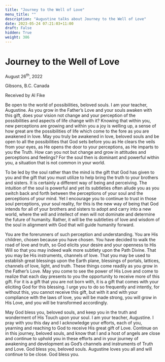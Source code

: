 ```yaml
---
title: "Journey to the Well of Love"
menu_title: ""
description: "Augustine talks about Journey to the Well of Love"
date: 2023-05-24 07:21:03+11:00
draft: False
hidden: True
weight: 386
---
```

# Journey to the Well of Love

August 26<sup>th</sup>, 2022

Gibsons, B.C. Canada

Received by Al Fike   



Be open to the world of possibilities, beloved souls. I am your teacher, Augustine. As you grow in the Father’s Love and your souls awaken with this gift, does your vision not change and your perception of the possibilities and aspects of life change with it? Knowing that within you, new perceptions are growing and within you a joy is welling up, a sense of how great are the possibilities of life which come to the fore as you are awakened in love. May you truly be awakened in love, beloved souls and be open to all the possibilities that God sets before you as He clears the veils from your eyes, as He opens the door to your perceptions, as He imparts to you the Truth. How can you not but change and grow in attitudes and perceptions and feelings? For the soul then is dominant and powerful within you, a situation that is not common in your world. 

To be led by the soul rather than the mind is the gift that God has given to you and the gift that you must utilize to help bring the truth to your brothers and sisters. It is certainly a different way of being and perceiving. The intuition of the soul is powerful and yet its subtleties often allude you as you switch back and forth between the perceptions of your soul and the perceptions of your mind. Yet I encourage you to continue to trust in those soul perceptions, your soul reality, for this is the new way of being that God intends for all of your brothers and sisters to adopt and carry into a new world, where the will and intellect of men will not dominate and determine the future of humanity. Rather, it will be the subtleties of love and wisdom of the soul in alignment with God that will guide humanity forward. 

You are the forerunners of such perception and understanding. You are His children, chosen because you have chosen. You have decided to walk the road of love and truth, so God elicits your desire and your openness to His Will so that you may indeed walk more subtlety upon the Path Divine. That you may be His instruments, channels of love. That you may be used to establish great blessings upon the Earth plane, blessings of portals, lattices, channels of love, light, and truth. These things come readily as you grow in the Father’s Love. May you come to see the power of His Love and come to realize that each day presents to you the opportunity to receive more of this gift. For it is a gift that you are not born with, it is a gift that comes with your eliciting God for this blessing. I urge you to do so frequently and intently, for without this, you cannot receive this gift, but with it and with your compliance with the laws of love, you will be made strong, you will grow in His Love, and you will be transformed accordingly. 

May God bless you, beloved souls, and keep you in the truth and wonderment of His Touch upon your soul. I am your teacher, Augustine. I pray with you this day and I acknowledge your efforts, each of you, yearning and reaching to God to receive His great gift of Love. Continue on in this journey, beloved souls, and know that I and a host of angels are close and continue to uphold you in these efforts and in your journey of awakening and development as God’s channels and instruments of Truth and Love. God bless you, beloved souls. Augustine loves you all and will continue to be close. God bless you.